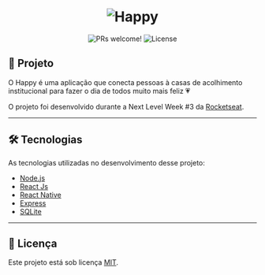 <h1 align="center">
    <img alt="Happy" title="Happy" src=".github/logo.svg" />
</h1>

<p align="center">
 <img src="https://img.shields.io/static/v1?label=PRs&message=welcome&color=15C3D6&labelColor=000000" alt="PRs welcome!" />

  <img alt="License" src="https://img.shields.io/static/v1?label=license&message=MIT&color=15C3D6&labelColor=000000">
</p>

## 📓 Projeto

O Happy é uma aplicação que conecta pessoas à casas de acolhimento institucional para fazer o dia de todos muito mais feliz 💗 

O projeto foi desenvolvido durante a Next Level Week #3 da [Rocketseat](https://rocketseat.com.br/).

---

## 🛠️ Tecnologias

As tecnologias utilizadas no desenvolvimento desse projeto:

- [Node.js](https://nodejs.org/en/)
- [React Js](https://pt-br.reactjs.org/)
- [React Native](https://reactnative.dev/)
- [Express](https://expressjs.com/pt-br/)
- [SQLite](https://www.sqlite.org/index.html)

---

## 📝 Licença

Este projeto está sob licença [MIT](./LICENSE).
